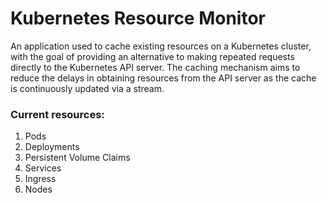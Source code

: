 # Kubernetes Resource Monitor

An application used to cache existing resources on a Kubernetes cluster, with the goal of providing an alternative to making repeated requests directly to the Kubernetes API server.
The caching mechanism aims to reduce the delays in obtaining resources from the API server as the cache is continuously updated via a stream.

### Current resources:
1. Pods
2. Deployments
3. Persistent Volume Claims
4. Services
5. Ingress
6. Nodes
